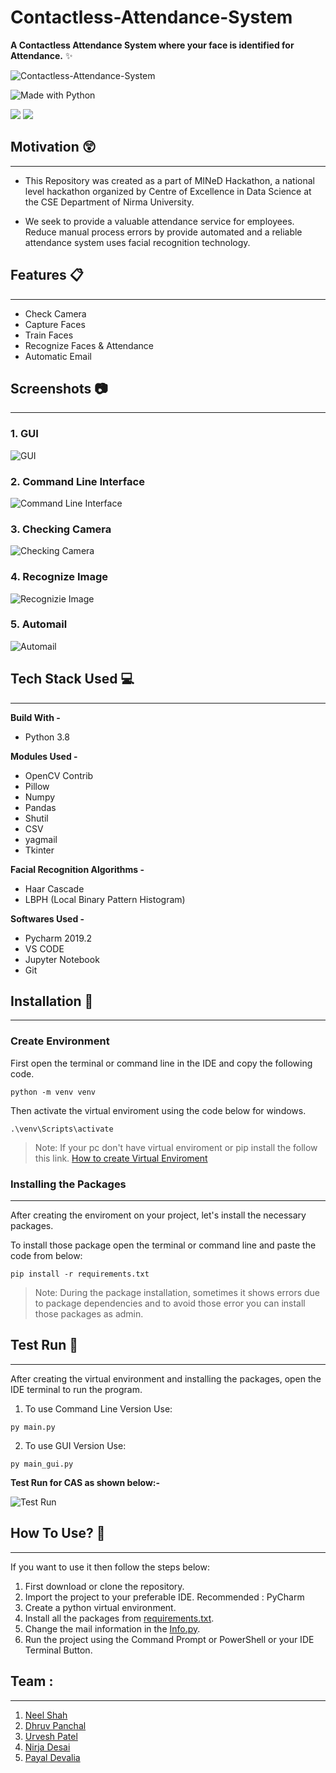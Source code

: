 # Contactless-Attendance-System

**A Contactless Attendance System where your face is identified for Attendance.** :sparkles:


![Contactless-Attendance-System](https://github.com/dhhruv/Git-Images/blob/master/Contactless%20Attendance%20System%20Logo.png)


![Made with Python](http://ForTheBadge.com/images/badges/made-with-python.svg)


![](https://badgen.net/badge/icon/terminal?icon=terminal&label)
![](https://badgen.net/badge/icon/visualstudio?icon=visualstudio&label)



## Motivation :astonished:
----------------------------
-	This Repository was created as a part of MINeD Hackathon, a national level hackathon organized by Centre of Excellence in Data Science at the CSE Department of Nirma University.

-	We seek to provide a valuable attendance service for employees. Reduce manual process errors by provide automated and a reliable attendance system uses facial recognition technology.


## Features :clipboard:
---------------------------
* Check Camera
* Capture Faces
* Train Faces
* Recognize Faces & Attendance
* Automatic Email


## Screenshots :camera:
-----------------------------------
### 1. GUI

![GUI](https://github.com/dhhruv/Git-Images/blob/master/GUI%20FRAS.PNG)

### 2. Command Line Interface

![Command Line Interface](https://github.com/dhhruv/Git-Images/blob/master/Terminal%20FRAS.PNG)

### 3. Checking Camera

![Checking Camera](https://github.com/dhhruv/Git-Images/blob/master/Check%20Camera.jpg)

### 4. Recognize Image

![Recognizie Image](https://github.com/dhhruv/Git-Images/blob/master/Recognize%20Image.jpg)

### 5. Automail 

![Automail](https://github.com/dhhruv/Git-Images/blob/master/Automail.jpeg)



## Tech Stack Used :computer:
--------------------------
**Build With -** 
* Python 3.8

**Modules Used -**

* OpenCV Contrib
* Pillow
* Numpy
* Pandas
* Shutil
* CSV
* yagmail
* Tkinter

**Facial Recognition Algorithms -**
* Haar Cascade
* LBPH (Local Binary Pattern Histogram)

**Softwares Used -**
* Pycharm 2019.2
* VS CODE 
* Jupyter Notebook
* Git


## Installation :key:
-----------------------------------

### Create Environment 
First open the terminal or command line in the IDE and copy the following code.
```
python -m venv venv
```
Then activate the virtual enviroment using the code below for windows.
```
.\venv\Scripts\activate
```
> Note: If your pc don't have virtual enviroment or pip install the follow this link. [How to create Virtual Enviroment](https://packaging.python.org/guides/installing-using-pip-and-virtual-environments/) 



### Installing the Packages
--------------------------------------------------

After creating the enviroment on your project, let's install the necessary packages. 

To install those package open the terminal or command line and paste the code from below:

```
pip install -r requirements.txt
```

> Note: During the package installation, sometimes it shows errors due to package dependencies and to avoid those error you can install those packages as admin.



## Test Run :bicyclist:
-----------------------
After creating the virtual environment and installing the packages, open the IDE terminal to run the program.
1. To use Command Line Version Use:

```
py main.py
```
2. To use GUI Version Use:

```
py main_gui.py
```

**Test Run for CAS as shown below:-**

![Test Run](https://github.com/dhhruv/Git-Images/blob/master/demo.gif)



## How To Use? :pencil:
----------------------
If you want to use it then follow the steps below:

1. First download or clone the repository.
2. Import the project to your preferable IDE.
Recommended : PyCharm
3. Create a python virtual environment.
4. Install all the packages from [requirements.txt](https://github.com/dhhruv/Contactless-Attendance-System/blob/master/requirements.txt "requirements.txt").
5. Change the mail information in the [Info.py](https://github.com/dhhruv/Contactless-Attendance-System/blob/master/Info.py "Info.py").
6. Run the project using the Command Prompt or PowerShell or your IDE Terminal Button.



## Team :
----------------------
1. [Neel Shah](https://github.com/Neelshah997)
2. [Dhruv Panchal](https://github.com/dhhruv)
3. [Urvesh Patel](https://github.com/urvesh254)
4. [Nirja Desai](https://github.com/nirami98)
5. [Payal Devalia](https://github.com/msCurious28)